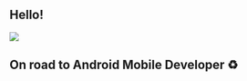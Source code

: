 ## Hello!

![](https://i.imgur.com/zDV4ggx.gif)

 ## On road to Android Mobile Developer :recycle:

